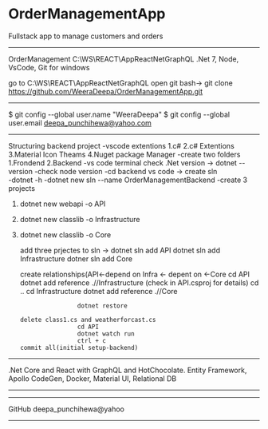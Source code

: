# OrderManagementApp

Fullstack app to manage customers and orders

---

OrderManagement
C:\WS\REACT\AppReactNetGraphQL
.Net 7, Node, VsCode, Git for windows

go to C:\WS\REACT\AppReactNetGraphQL
open git bash-> git clone https://github.com/WeeraDeepa/OrderManagementApp.git

---

$ git config --global user.name "WeeraDeepa"
$ git config --global user.email deepa_punchihewa@yahoo.com

---

Structuring backend project
-vscode extentions 1.c# 2.c# Extentions 3.Material Icon Theams 4.Nuget package Manager
-create two folders 1.Frondend 2.Backend
-vs code terminal check .Net version -> dotnet --version
-check node version
-cd backend vs code -> create sln  
-dotnet -h
-dotnet new sln --name OrderManagementBackend
-create 3 projects

1.  dotnet new webapi -o API
2.  dotnet new classlib -o Infrastructure
3.  dotnet new classlib -o Core

    add three prjectes to sln -> dotnet sln add API
    dotnet sln add Infrastructure
    dotner sln add Core

    create relationships(API<-depend on Infra <- depent on <-Core
    cd API
    dotnet add reference .//Infrastructure
    (check in API.csproj for details)
    cd ..
    cd Infrastructure
    dotnet add reference .//Core

        				dotnet restore

        delete class1.cs and weatherforcast.cs
        				cd API
        				dotnet watch run
        				ctrl + c
        commit all(initial setup-backend)

---

.Net Core and React with GraphQL and HotChocolate. Entity Framework,
Apollo CodeGen, Docker, Material UI, Relational DB

---

---

GitHub deepa_punchihewa@yahoo

---
